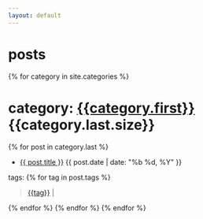 ```yaml
---
layout: default
---
```

# posts
{% for category in site.categories %}
# category: [{{category.first}}]({{site.baseurl}}/category/{{category.first}})  {{category.last.size}}
{% for post in category.last %}
* [{{ post.title }}]({{post.url}})	{{ post.date | date: "%b %d, %Y" }} 

tags: 
{% for tag in post.tags %}
> [{{tag}}]({{site.baseurl}}/tag/{{tag}}) |

{% endfor %}
{% endfor %}
{% endfor %}